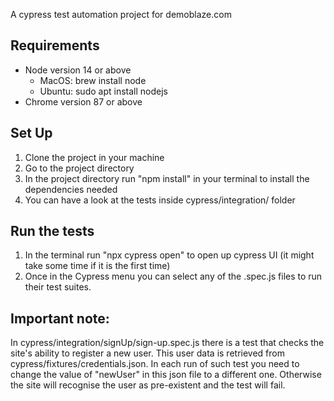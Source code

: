 
A cypress test automation project for demoblaze.com

## **Requirements**
- Node version 14 or above
    - MacOS: brew install node
    - Ubuntu: sudo apt install nodejs
- Chrome version 87 or above

## **Set Up**
1. Clone the project in your machine
2. Go to the project directory 
3. In the project directory run "npm install" in your terminal to install the dependencies needed
4. You can have a look at the tests inside cypress/integration/ folder

## **Run the tests**
1. In the terminal run "npx cypress open" to open up cypress UI (it might take some time if it is the first time)
2. Once in the Cypress menu you can select any of the .spec.js files to run their test suites.

## **Important note:**
In cypress/integration/signUp/sign-up.spec.js there is a test that checks the site's ability to register a new user. This user data is retrieved from cypress/fixtures/credentials.json. In each run of such test you need to change the value of "newUser" in this json file to a different one. Otherwise the site will recognise the user as pre-existent and the test will fail. 
